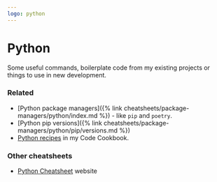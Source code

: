 ```yaml
---
logo: python
---
```

# Python

Some useful commands, boilerplate code from my existing projects or things to use in new development.

### Related

- [Python package managers]({% link cheatsheets/package-managers/python/index.md %}) - like `pip` and `poetry`.
- [Python pip versions]({% link cheatsheets/package-managers/python/pip/versions.md %})
- [Python recipes][] in my Code Cookbook.

[Python recipes]: https://michaelcurrin.github.io/code-cookbook/recipes/python/


### Other cheatsheets

- [Python Cheatsheet](https://www.pythoncheatsheet.org/) website

